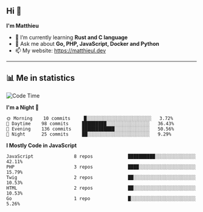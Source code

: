 ## Hi 👋
**I'm Matthieu**

- 🌱 I’m currently learning **Rust and C language**
- 💬 Ask me about **Go, PHP, JavaScript, Docker and Python**
- 📫 My website: https://matthieul.dev

-------

## 📊 Me in statistics
<!--START_SECTION:waka-->
![Code Time](http://img.shields.io/badge/Code%20Time-186%20hrs%2043%20mins-blue)

**I'm a Night 🦉** 

```text
🌞 Morning    10 commits     █░░░░░░░░░░░░░░░░░░░░░░░░   3.72% 
🌆 Daytime    98 commits     █████████░░░░░░░░░░░░░░░░   36.43% 
🌃 Evening    136 commits    ████████████░░░░░░░░░░░░░   50.56% 
🌙 Night      25 commits     ██░░░░░░░░░░░░░░░░░░░░░░░   9.29%

```


**I Mostly Code in JavaScript** 

```text
JavaScript               8 repos             ██████████░░░░░░░░░░░░░░░   42.11% 
PHP                      3 repos             ████░░░░░░░░░░░░░░░░░░░░░   15.79% 
Twig                     2 repos             ██░░░░░░░░░░░░░░░░░░░░░░░   10.53% 
HTML                     2 repos             ██░░░░░░░░░░░░░░░░░░░░░░░   10.53% 
Go                       1 repo              █░░░░░░░░░░░░░░░░░░░░░░░░   5.26%

```



<!--END_SECTION:waka-->
